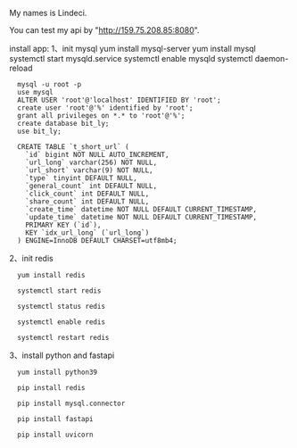My names is Lindeci.

You can test my api by "http://159.75.208.85:8080".


install app:
1、init mysql
      yum install mysql-server
      yum install mysql
      systemctl start mysqld.service
      systemctl enable mysqld
      systemctl daemon-reload

      mysql -u root -p
      use mysql
      ALTER USER 'root'@'localhost' IDENTIFIED BY 'root';
      create user 'root'@'%' identified by 'root';
      grant all privileges on *.* to 'root'@'%';
      create database bit_ly;
      use bit_ly;

      CREATE TABLE `t_short_url` (
        `id` bigint NOT NULL AUTO_INCREMENT,
        `url_long` varchar(256) NOT NULL,
        `url_short` varchar(9) NOT NULL,
        `type` tinyint DEFAULT NULL,
        `general_count` int DEFAULT NULL,
        `click_count` int DEFAULT NULL,
        `share_count` int DEFAULT NULL,
        `create_time` datetime NOT NULL DEFAULT CURRENT_TIMESTAMP,
        `update_time` datetime NOT NULL DEFAULT CURRENT_TIMESTAMP,
        PRIMARY KEY (`id`),
        KEY `idx_url_long` (`url_long`)
      ) ENGINE=InnoDB DEFAULT CHARSET=utf8mb4;
      
      
2、init redis 

      yum install redis
      
      systemctl start redis
      
      systemctl status redis
      
      systemctl enable redis
      
      systemctl restart redis
      


3、install python and fastapi

      yum install python39
      
      pip install redis
      
      pip install mysql.connector
      
      pip install fastapi
      
      pip install uvicorn
      
